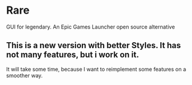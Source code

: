 # Rare

GUI for legendary. An Epic Games Launcher open source alternative

## This is a new version with better Styles. It has not many features, but i work on it.

It will take some time, because I want to reimplement some features on a smoother way. 
